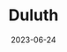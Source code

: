 ---
title: "Duluth"
type: city
date: 2023-06-24
hashtag: duluth
state:
  - Minnesota
tags:
  - city
  - Minnesota
---